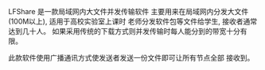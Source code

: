 LFShare 是一款局域网内大文件并发传输软件
主要用来在局域网内分发大文件(100M以上), 适用于高校实验室上课时
老师分发软件包等文件给学生, 接收者通常达到几十人。
如果采用传统的下载方式则并发传输时每人能分到的带宽十分有限。

此款软件使用广播通讯方式使发送者发送一份文件即可让所有节点全部
接收到。
